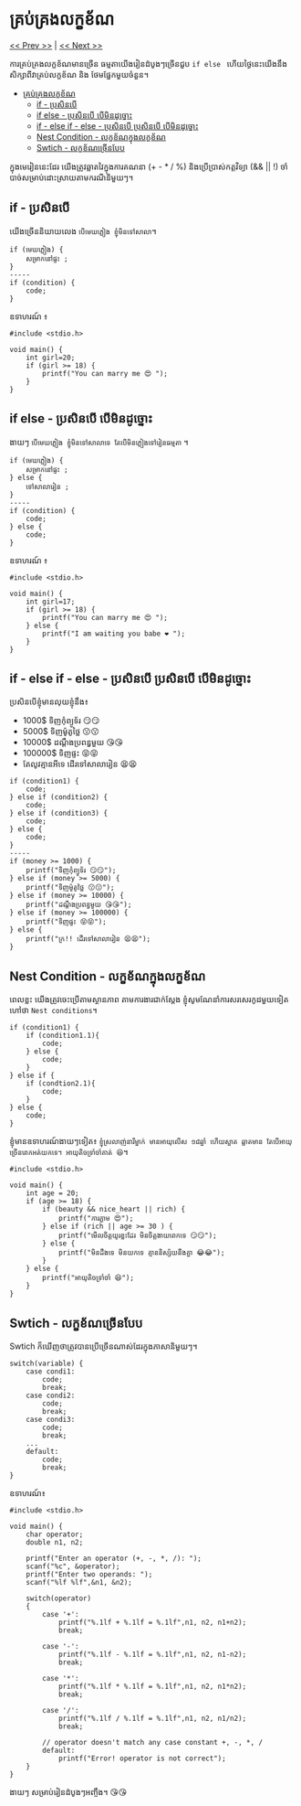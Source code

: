 # គ្រប់គ្រងលក្ខខ័ណ
[<< Prev >>](https://github.com/samreachyan/c-program-basic/tree/main/Condition "Previous") | [<< Next >>](https://github.com/samreachyan/c-program-basic/tree/main/Loops "Next")

ការគ្រប់គ្រងលក្ខខ័ណមានច្រើន ធម្មតាយើងរៀនដំបូងៗច្រើនជួប `if else ` ហើយថ្ងៃនេះយើងនឹង សិក្សាពីវាគ្រប់លក្ខខ័ណ និង ថែមផ្នែកមួយចំនួន។ 
- [គ្រប់គ្រងលក្ខខ័ណ](#គ្រប់គ្រងលក្ខខ័ណ)
  - [if - ប្រសិនបើ](#if---ប្រសិនបើ)
  - [if else - ប្រសិនបើ បើមិនដូច្នោះ](#if-else---ប្រសិនបើ-បើមិនដូច្នោះ)
  - [if - else if - else - ប្រសិនបើ ប្រសិនបើ បើមិនដូច្នោះ](#if---else-if---else---ប្រសិនបើ-ប្រសិនបើ-បើមិនដូច្នោះ)
  - [Nest Condition - លក្ខខ័ណក្នុងលក្ខខ័ណ](#nest-condition---លក្ខខ័ណក្នុងលក្ខខ័ណ)
  - [Swtich - លក្ខខ័ណច្រើនបែប](#swtich---លក្ខខ័ណច្រើនបែប)

ក្នុងមេរៀននេះដែរ យើងត្រូវឆ្លាតវៃក្នុងការគណនា (+ - * / %) និងប្រើប្រាស់កត្តវិទ្យា (&& || !) ចាំបាច់សម្រាប់ដោះស្រាយតាមករណីនិមួយៗ។ 

## if - ប្រសិនបើ
យើងច្រើននិយាយលេង `បើមេឃភ្លៀង ខ្ញុំមិនទៅសាលា`។
```
if (មេឃភ្លៀង) {
    សម្រាកនៅផ្ទះ ;
}
-----
if (condition) {
    code;
}
``` 

ឧទាហរណ៍ ៖

```
#include <stdio.h>

void main() {
    int girl=20;
    if (girl >= 18) {
        printf("You can marry me 😍 ");
    }
}
```

## if else - ប្រសិនបើ បើមិនដូច្នោះ
ងាយៗ `បើមេឃភ្លៀង ខ្ញុំមិនទៅសាលាទេ តែបើមិនភ្លៀងទៅរៀនធម្មតា` ។

```
if (មេឃភ្លៀង) {
    សម្រាកនៅផ្ទះ ;
} else {
    ទៅសាលារៀន ;
}
-----
if (condition) {
    code;
} else {
    code;
}
```

ឧទាហរណ៍ ៖

```
#include <stdio.h>

void main() {
    int girl=17;
    if (girl >= 18) {
        printf("You can marry me 😍 ");
    } else {
        printf("I am waiting you babe ❤️ ");
    }
}
```

## if - else if - else - ប្រសិនបើ ប្រសិនបើ បើមិនដូច្នោះ
ប្រសិនបើខ្ញុំមានលុយខ្ញុំនឹង៖
- 1000$ ទិញកុំព្យូទ័រ 😏😏
- 5000$ ទិញម៉ូតូថ្លៃ 😗😗
- 10000$ ដណ្តឹងប្រពន្ធមួយ 😘😘
- 100000$ ទិញផ្ទះ 😝😝
- តែលូវគ្មានអីទេ ដើរទៅសាលារៀន 😫😫

```
if (condition1) {
    code;
} else if (condition2) {
    code;
} else if (condition3) {
    code;
} else {
    code;
}
-----
if (money >= 1000) {
    printf("ទិញកុំព្យូទ័រ 😏😏");
} else if (money >= 5000) {
    printf("ទិញម៉ូតូថ្លៃ 😗😗");
} else if (money >= 10000) {
    printf("ដណ្តឹងប្រពន្ធមួយ 😘😘");
} else if (money >= 100000) {
    printf("ទិញផ្ទះ 😝😝");
} else {
    printf("ក្រ!! ដើរទៅសាលារៀន 😫😫");
}
```

## Nest Condition - លក្ខខ័ណក្នុងលក្ខខ័ណ
ពេលខ្លះ យើងត្រូវចេះប្រើតាមស្ថានភាព តាមការងារជាក់ស្តែង ខ្ញុំសូមណែនាំការសរសេរកូដមួយទៀតហៅថា `Nest conditions`។ 

```
if (condition1) {
    if (condition1.1){
        code;
    } else {
        code;
    }
} else if {
    if (condtion2.1){
        code;
    }
} else {
    code;
}
```

ខ្ញុំមានឧទាហរណ៍ងាយៗទៀត៖ `ខ្ញុំស្រលាញ់នារីម្នាក់ មានអាយុលើស ១៨ឆ្នាំ ហើយស្អាត ឆ្លាតមាន តែបើអាយុច្រើនពេកអត់យកទេ។ អាយុតិចទ្រាំចាំគាត់ 😆`។ 

```
#include <stdio.h>

void main() {
    int age = 20;
    if (age >= 18) {
        if (beauty && nice_heart || rich) {
            printf("ការភ្លាម 😍");
        } else if (rich || age >= 30 ) {
            printf("មើលចិត្តយូរខ្លះដែរ មិនចិត្តងាយពេកទេ 😏😏");
        } else {
            printf("មិនដឹងទេ មិនយកទេ គ្មាននិស្ស័យនឹងគ្នា 😂😂");
        }
    } else {
        printf("អាយុតិចទ្រាំចាំ 😆");
    }
}
```

## Swtich - លក្ខខ័ណច្រើនបែប
Swtich ក៏ឃើញថាត្រូវបានប្រើច្រើនណាស់ដែរក្នុងភាសានិមួយៗ។ 

```
switch(variable) {
    case condi1: 
        code;
        break;
    case condi2: 
        code;
        break;
    case condi3:
        code;
        break;
    ...
    default: 
        code;
        break;
}
```

ឧទាហរណ៍៖ 

```
#include <stdio.h>

void main() {
    char operator;
    double n1, n2;

    printf("Enter an operator (+, -, *, /): ");
    scanf("%c", &operator);
    printf("Enter two operands: ");
    scanf("%lf %lf",&n1, &n2);

    switch(operator)
    {
        case '+':
            printf("%.1lf + %.1lf = %.1lf",n1, n2, n1+n2);
            break;

        case '-':
            printf("%.1lf - %.1lf = %.1lf",n1, n2, n1-n2);
            break;

        case '*':
            printf("%.1lf * %.1lf = %.1lf",n1, n2, n1*n2);
            break;

        case '/':
            printf("%.1lf / %.1lf = %.1lf",n1, n2, n1/n2);
            break;

        // operator doesn't match any case constant +, -, *, /
        default:
            printf("Error! operator is not correct");
    }
}
```
ងាយៗ សម្រាប់រៀនដំបូងៗអញ្ចឹង។ 😘😘